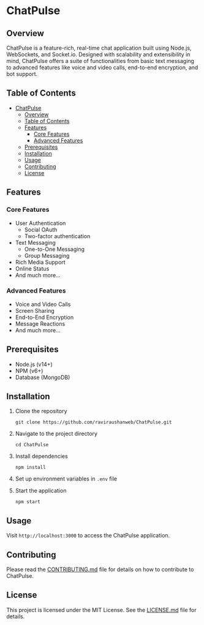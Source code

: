 # ChatPulse

## Overview

ChatPulse is a feature-rich, real-time chat application built using Node.js, WebSockets, and Socket.io. Designed with scalability and extensibility in mind, ChatPulse offers a suite of functionalities from basic text messaging to advanced features like voice and video calls, end-to-end encryption, and bot support.

## Table of Contents

- [ChatPulse](#chatpulse)
  - [Overview](#overview)
  - [Table of Contents](#table-of-contents)
  - [Features](#features)
    - [Core Features](#core-features)
    - [Advanced Features](#advanced-features)
  - [Prerequisites](#prerequisites)
  - [Installation](#installation)
  - [Usage](#usage)
  - [Contributing](#contributing)
  - [License](#license)

## Features

### Core Features

- User Authentication
  - Social OAuth
  - Two-factor authentication
- Text Messaging
  - One-to-One Messaging
  - Group Messaging
- Rich Media Support
- Online Status
- And much more...

### Advanced Features

- Voice and Video Calls
- Screen Sharing
- End-to-End Encryption
- Message Reactions
- And much more...

## Prerequisites

- Node.js (v14+)
- NPM (v6+)
- Database (MongoDB)

## Installation

1. Clone the repository
   ```
   git clone https://github.com/raviraushanweb/ChatPulse.git
   ```
2. Navigate to the project directory
   ```
   cd ChatPulse
   ```
3. Install dependencies
   ```
   npm install
   ```
4. Set up environment variables in `.env` file

5. Start the application
   ```
   npm start
   ```

## Usage

Visit `http://localhost:3000` to access the ChatPulse application.

## Contributing

Please read the [CONTRIBUTING.md](CONTRIBUTING.md) file for details on how to contribute to ChatPulse.

## License

This project is licensed under the MIT License. See the [LICENSE.md](LICENSE.md) file for details.
